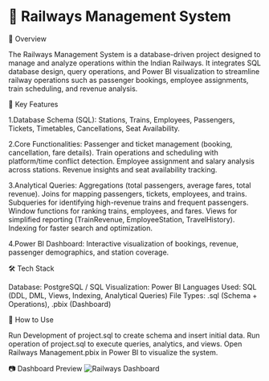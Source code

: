 # 🚉 Railways Management System
📌 Overview

The Railways Management System is a database-driven project designed to manage and analyze operations within the Indian Railways. It integrates SQL database design, query operations, and Power BI visualization to streamline railway operations such as passenger bookings, employee assignments, train scheduling, and revenue analysis.

🎯 Key Features

1.Database Schema (SQL):
Stations, Trains, Employees, Passengers, Tickets, Timetables, Cancellations, Seat Availability.

2.Core Functionalities:
Passenger and ticket management (booking, cancellation, fare details).
Train operations and scheduling with platform/time conflict detection.
Employee assignment and salary analysis across stations.
Revenue insights and seat availability tracking.

3.Analytical Queries:
Aggregations (total passengers, average fares, total revenue).
Joins for mapping passengers, tickets, employees, and trains.
Subqueries for identifying high-revenue trains and frequent passengers.
Window functions for ranking trains, employees, and fares.
Views for simplified reporting (TrainRevenue, EmployeeStation, TravelHistory).
Indexing for faster search and optimization.

4.Power BI Dashboard:
Interactive visualization of bookings, revenue, passenger demographics, and station coverage.

🛠️ Tech Stack

Database: PostgreSQL / SQL
Visualization: Power BI
Languages Used: SQL (DDL, DML, Views, Indexing, Analytical Queries)
File Types: .sql (Schema + Operations), .pbix (Dashboard)

🚀 How to Use

Run Development of project.sql to create schema and insert initial data.
Run operation of project.sql to execute queries, analytics, and views.
Open Railways Management.pbix in Power BI to visualize the system.

📷 Dashboard Preview
![Railways Dashboard](dashboard.png)

